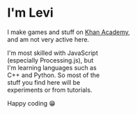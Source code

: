 # I'm Levi
I make games and stuff on [Khan Academy](https://www.khanacademy.org/profile/LeviCoder/projects),<br>
and am not very active here.

I'm most skilled with JavaScript<br>
(especially Processing.js), but<br>
I'm learning languages such as<br>
C++ and Python. So most of the<br>
stuff you find here will be<br>
experiments or from tutorials.

Happy coding :grin:
